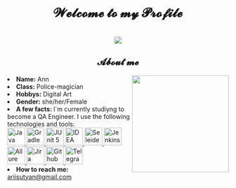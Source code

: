 <body>
<h1 align="center"> 𝓦𝓮𝓵𝓬𝓸𝓶𝓮 𝓽𝓸 𝓶𝔂 𝓟𝓻𝓸𝓯𝓲𝓵𝓮 </h1>
<br>
<div align="center">
<img src="https://i.yapx.ru/QgoE4.gif">
</div>
<h2 align="center"> 𝓐𝓫𝓸𝓾𝓽 𝓶𝓮 </h2>
 <img src="https://i.yapx.ru/QjWCc.gif" align="right" height="220">
<li>
<b>Name:</b> Ann </li>
<li>
<b>Class:</b> Police-magician
</li>
 <li>
<b>Hobbys:</b> Digital Art
</li>
<li>
<b>Gender:</b> she/her/Female
</li>
 </li>
<li>
<b> A few facts: </b> I`m currently studiyng to become a QA Engineer. I use the following technologies and tools:
</li>
 <a href="https://github.com/angry-qa/vkc-demo">
  <img src="https://starchenkov.pro/qa-guru/img/skills/Java.svg" width="40" height="40"  alt="Java"/>
  <img src="https://starchenkov.pro/qa-guru/img/skills/Gradle.svg" width="40" height="40"  alt="Gradle"/>
  <img src="https://starchenkov.pro/qa-guru/img/skills/JUnit5.svg" width="40" height="40"  alt="JUnit 5"/>
  <img src="https://starchenkov.pro/qa-guru/img/skills/Intelij_IDEA.svg" width="40" height="40"  alt="IDEA"/>
  <img src="https://starchenkov.pro/qa-guru/img/skills/Selenide.svg" width="40" height="40"  alt="Seleide"/>
  <img src="https://starchenkov.pro/qa-guru/img/skills/Jenkins.svg" width="40" height="40"  alt="Jenkins"/>
  <img src="https://starchenkov.pro/qa-guru/img/skills/Allure_EE.svg" width="40" height="40"  alt="Allure TestOps"/>
  <img src="https://starchenkov.pro/qa-guru/img/skills/Jira.svg" width="40" height="40"  alt="Jira"/>
  <img src="https://starchenkov.pro/qa-guru/img/skills/Github.svg" width="40" height="40"  alt="Github"/>
  <img src="https://starchenkov.pro/qa-guru/img/skills/Telegram.svg" width="40" height="40"  alt="Telegram"/>
</a>
<br>
<li> 
 <b> How to reach me:</b> <a href="mailto:ariisutyan@gmail.com">ariisutyan@gmail.com</a></li>
<br>

 





